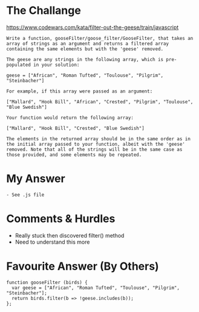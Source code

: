 # The Challange

https://www.codewars.com/kata/filter-out-the-geese/train/javascript

```
Write a function, gooseFilter/goose_filter/GooseFilter, that takes an array of strings as an argument and returns a filtered array containing the same elements but with the 'geese' removed.

The geese are any strings in the following array, which is pre-populated in your solution:

geese = ["African", "Roman Tufted", "Toulouse", "Pilgrim", "Steinbacher"]

For example, if this array were passed as an argument:

["Mallard", "Hook Bill", "African", "Crested", "Pilgrim", "Toulouse", "Blue Swedish"]

Your function would return the following array:

["Mallard", "Hook Bill", "Crested", "Blue Swedish"]

The elements in the returned array should be in the same order as in the initial array passed to your function, albeit with the 'geese' removed. Note that all of the strings will be in the same case as those provided, and some elements may be repeated.

```

# My Answer

```
- See .js file
```

# Comments & Hurdles

- Really stuck then discovered filter() method
- Need to understand this more

# Favourite Answer (By Others)

```
function gooseFilter (birds) {
  var geese = ["African", "Roman Tufted", "Toulouse", "Pilgrim", "Steinbacher"];
  return birds.filter(b => !geese.includes(b));
};
```
